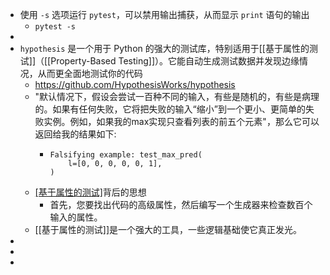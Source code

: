 - 使用 `-s` 选项运行 `pytest`，可以禁用输出捕获，从而显示 `print` 语句的输出
	- `pytest -s`
-
- `hypothesis` 是一个用于 Python 的强大的测试库，特别适用于[[基于属性的测试]]（[[Property-Based Testing]]）。它能自动生成测试数据并发现边缘情况，从而更全面地测试你的代码
	- https://github.com/HypothesisWorks/hypothesis
	- "默认情况下，假设会尝试一百种不同的输入，有些是随机的，有些是病理的。如果有任何失败，它将把失败的输入“缩小”到一个更小、更简单的失败实例。例如，如果我的max实现只查看列表的前五个元素"，那么它可以返回给我的结果如下:
		- ```
		  Falsifying example: test_max_pred(
		      l=[0, 0, 0, 0, 0, 1],
		  )
		  ```
	- [[基于属性的测试]](PBT)背后的思想
		- 首先，您要找出代码的高级属性，然后编写一个生成器来检查数百个输入的属性。
	- [[基于属性的测试]]是一个强大的工具，一些逻辑基础使它真正发光。
-
-
-